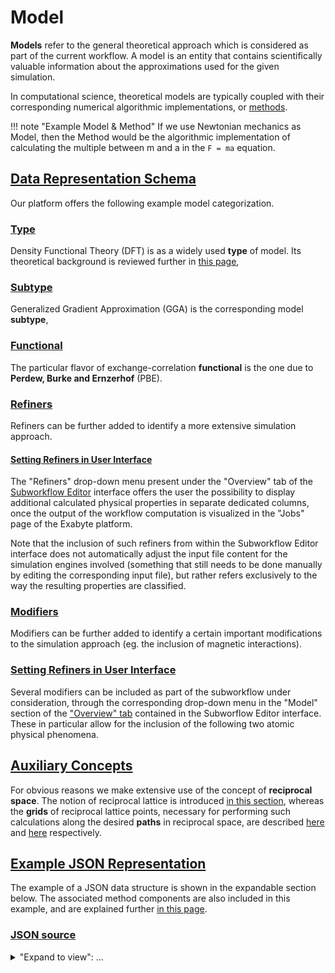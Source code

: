 # Model

**Models** refer to the general theoretical approach which is considered as part of the current workflow. A model is an entity that contains scientifically valuable information about the approximations used for the given simulation.

In computational science, theoretical models are typically coupled with their corresponding numerical algorithmic implementations, or [methods](../methods/overview.md).
 
!!! note "Example Model & Method"
    If we use Newtonian mechanics as Model, then the Method would be the algorithmic implementation of calculating the multiple between m and a in the `F = ma` equation.

## [Data Representation Schema]()

Our platform offers the following example model categorization.
 
### [Type](../models/dft/overview.md)
  
Density Functional Theory (DFT) is as a widely used **type** of model. Its theoretical background is reviewed further in [this page](../models/dft/overview.md), 

### [Subtype]()
 
Generalized Gradient Approximation (GGA) is the corresponding model **subtype**, 

### [Functional]()

The particular flavor of exchange-correlation **functional** is the one due to **Perdew, Burke and Ernzerhof** (PBE).

### [Refiners]() 

Refiners can be further added to identify a more extensive simulation approach.

#### [Setting Refiners in User Interface]()

The "Refiners" drop-down menu present under the "Overview" tab of the [Subworkflow Editor](../workflow-designer/subworkflow-editor/overview.md) interface offers the user the possibility to display additional calculated physical properties in separate dedicated columns, once the output of the workflow computation is visualized in the "Jobs" page of the Exabyte platform. 

Note that the inclusion of such refiners from within the Subworkflow Editor interface does not automatically adjust the input file content for the simulation engines involved (something that still needs to be done manually by editing the corresponding input file), but rather refers exclusively to the way the resulting properties are classified.

### [Modifiers]()

Modifiers can be further added to identify a certain important modifications to the simulation approach (eg. the inclusion of magnetic interactions).

### [Setting Refiners in User Interface]()

Several modifiers can be included as part of the subworkflow under consideration, through the corresponding drop-down menu in the "Model" section of the ["Overview" tab](../workflow-designer/subworkflow-editor/overview.md) contained in the Subworflow Editor interface. These in particular allow for the inclusion of the following two atomic physical phenomena.

## [Auxiliary Concepts]()

For obvious reasons we make extensive use of the concept of **reciprocal space**. The notion of reciprocal lattice is introduced [in this section](auxiliary-concepts/reciprocal-space.md), whereas the **grids** of reciprocal lattice points, necessary for performing such calculations along the desired **paths** in reciprocal space, are described [here](auxiliary-concepts/reciprocal-space/sampling.md) and [here](auxiliary-concepts/reciprocal-space/paths.md) respectively.

## [Example JSON Representation]()

The example of a JSON data structure is shown in the expandable section below. The associated method components are also included in this example, and are explained further [in this page](../methods/overview.md). 

### [JSON source]()

<details markdown="1">
  <summary>
     "Expand to view": ...
  </summary>

```json
{
    "model": {
        "type": "dft",
        "subtype": "gga",
        "method": {
            "type": "pseudopotential",
            "subtype": "paw",
            "data": {
                "pseudo": [
                    { ...pseudopotentialData }
                ]
            }
        }
    }
}
```

</details>
